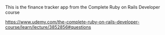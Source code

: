 This is the finance tracker app from the Complete Ruby on Rails Developer course

https://www.udemy.com/the-complete-ruby-on-rails-developer-course/learn/lecture/3852856#questions
